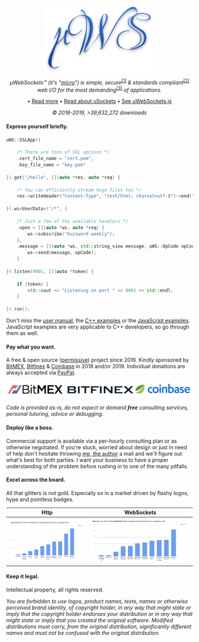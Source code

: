 <div align="center">
<img src="misc/logo.svg" height="180" />

*µWebSockets™ (it's "[micro](https://en.wikipedia.org/wiki/Micro-)") is simple, secure*<sup>[[1]](fuzzing)</sup> *& standards compliant*<sup>[[2]](https://unetworking.github.io/uWebSockets.js/report.pdf)</sup> *web I/O for the most demanding*<sup>[[3]](benchmarks)</sup> *of applications.*

• [Read more](misc/READMORE.md) • [Read about uSockets](https://github.com/uNetworking/uSockets) • [See uWebSockets.js](https://github.com/uNetworking/uWebSockets.js)

*© 2016-2019, >39,632,272 downloads*

</div>

#### Express yourself briefly.
```c++
uWS::SSLApp({

    /* There are tons of SSL options */
    .cert_file_name = "cert.pem",
    .key_file_name = "key.pem"
    
}).get("/hello", [](auto *res, auto *req) {

    /* You can efficiently stream huge files too */
    res->writeHeader("Content-Type", "text/html; charset=utf-8")->end("Hello HTTP!");
    
}).ws<UserData>("/*", {

    /* Just a few of the available handlers */
    .open = [](auto *ws, auto *req) {
        ws->subscribe("buzzword weekly");
    },
    .message = [](auto *ws, std::string_view message, uWS::OpCode opCode) {
        ws->send(message, opCode);
    }
    
}).listen(9001, [](auto *token) {

    if (token) {
        std::cout << "Listening on port " << 9001 << std::endl;
    }
    
}).run();
```
Don't miss the [user manual](https://github.com/uNetworking/uWebSockets/blob/master/misc/READMORE.md#user-manual), the [C++ examples](https://github.com/uNetworking/uWebSockets/tree/master/examples) or the [JavaScript examples](https://github.com/uNetworking/uWebSockets.js/tree/master/examples). JavaScript examples are very applicable to C++ developers, so go through them as well.

#### Pay what you want.
A free & open source ([permissive](LICENSE)) project since 2016. Kindly sponsored by [BitMEX](https://bitmex.com), [Bitfinex](https://bitfinex.com) & [Coinbase](https://www.coinbase.com/) in 2018 and/or 2019. Individual donations are always accepted via [PayPal](https://paypal.me/uwebsockets).

<div align="center"><img src="misc/2018.png"/></div>

*Code is provided as-is, do not expect or demand **free** consulting services, personal tutoring, advice or debugging.*

#### Deploy like a boss.
Commercial support is available via a per-hourly consulting plan or as otherwise negotiated. If you're stuck, worried about design or just in need of help don't hesitate throwing [me, the author](https://github.com/alexhultman) a mail and we'll figure out what's best for both parties. I want your business to have a proper understanding of the problem before rushing in to one of the many pitfalls.

#### Excel across the board.
All that glitters is not gold. Especially so in a market driven by flashy logos, hype and pointless badges.

Http | WebSockets
--- | ---
![](misc/bigshot_lineup.png) | ![](misc/websocket_lineup.png)

#### Keep it legal.
Intellectual property, all rights reserved.

*You are forbidden to use logos, product names, texts, names or otherwise perceived brand identity, of copyright holder, in any way that might state or imply that the copyright holder endorses your distribution or in any way that might state or imply that you created the original software. Modified distributions must carry, from the original distribution, significantly different names and must not be confused with the original distribution.*
